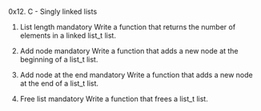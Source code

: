 0x12. C - Singly linked lists

1. List length
mandatory
Write a function that returns the number of elements in a linked list_t list.

2. Add node
mandatory
Write a function that adds a new node at the beginning of a list_t list.

3. Add node at the end
mandatory
Write a function that adds a new node at the end of a list_t list.

4. Free list
mandatory
Write a function that frees a list_t list.
